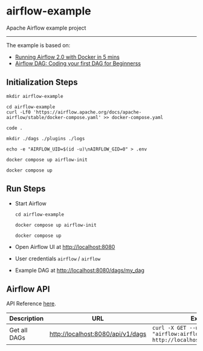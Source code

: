 # airflow-example
Apache Airflow example project 

--- 

The example is based on:
- [Running Airflow 2.0 with Docker in 5 mins](https://youtu.be/aTaytcxy2Ck?feature=shared)
- [Airflow DAG: Coding your first DAG for Beginnerss](https://youtu.be/IH1-0hwFZRQ?feature=shared)

## Initialization Steps
```shell
mkdir airflow-example

cd airflow-example
curl -Lf0 'https://airflow.apache.org/docs/apache-airflow/stable/docker-compose.yaml' >> docker-compose.yaml

code .

mkdir ./dags ./plugins ./logs

echo -e "AIRFLOW_UID=$(id -u)\nAIRFLOW_GID=0" > .env

docker compose up airflow-init

docker compose up
```

## Run Steps
- Start Airflow
    ```shell
    cd airflow-example
    
    docker compose up airflow-init
    
    docker compose up
    ```

- Open Airflow UI at [http://localhost:8080](http://localhost:8080)
- User credentials `airflow` / `airflow`
- Example DAG at [http://localhost:8080/dags/my_dag](http://localhost:8080/dags/my_dag)

## Airflow API
API Reference [here](https://airflow.apache.org/docs/apache-airflow/stable/stable-rest-api-ref.html).

| Description | URL | Example |
| -- | -- | -- |
| Get all DAGs |[http://localhost:8080/api/v1/dags](http://localhost:8080/api/v1/dags) | `curl -X GET --user "airflow:airflow" http://localhost:8080/api/v1/dags` |
